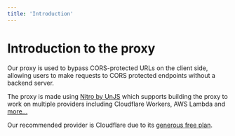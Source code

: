 ```yaml
---
title: 'Introduction'
---
```

# Introduction to the proxy
Our proxy is used to bypass CORS-protected URLs on the client side, allowing users to make requests to CORS protected endpoints without a backend server.

The proxy is made using [Nitro by UnJS](https://nitro.unjs.io/) which supports building the proxy to work on multiple providers including Cloudflare Workers, AWS Lambda and [more...](https://nitro.unjs.io/deploy)

Our recommended provider is Cloudflare due to its [generous free plan](https://www.cloudflare.com/en-gb/plans/developer-platform/).
